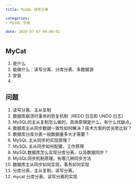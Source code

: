 ```yaml
---
title: MySQL 读写分离

categories:
- MySQL 手册

date: 2020-07-07 00:00:02
---
```


## MyCat
1. 是什么
1. 能做什么：读写分离、分库分表、多数据源
1. 安装
1. 
## 问题
1. 读写分离、主从复制
1. 数据库崩溃时事务的恢复机制（REDO 日志和 UNDO 日志）
1. MySQL的主从复制怎么做的，具体原理是什么，有什么优缺点。
1. 数据库主从同步数据一致性如何解决？技术方案的优劣势比较？
1. 数据库分库分表一般数据量多大才需要？
1. MySQL 主从同步的实现原理？
1. MySQL 主从同步如何配置，工作原理
1. MySQL数据库怎么实现分库分表，以及数据同步？
1. MySQL同步机制原理，有哪几种同步方法
1. 数据库主从同步如何实现，事务如何实现
1. 分库分表，主从复制，读写分离。
1. mycat 分库分表、读写分离的实现